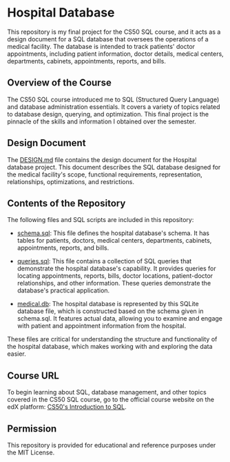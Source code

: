 # Hospital Database

This repository is my final project for the CS50 SQL course, and it acts as a design document for a SQL database that oversees the operations of a medical facility. The database is intended to track patients' doctor appointments, including patient information, doctor details, medical centers, departments, cabinets, appointments, reports, and bills.

## Overview of the Course

The CS50 SQL course introduced me to SQL (Structured Query Language) and database administration essentials. It covers a variety of topics related to database design, querying, and optimization. This final project is the pinnacle of the skills and information I obtained over the semester.


## Design Document

The [DESIGN.md](DESIGN.md) file contains the design document for the Hospital database project. This document describes the SQL database designed for the medical facility's scope, functional requirements, representation, relationships, optimizations, and restrictions.

## Contents of the Repository

The following files and SQL scripts are included in this repository:

- [schema.sql](schema.sql): This file defines the hospital database's schema. It has tables for patients, doctors, medical centers, departments, cabinets, appointments, reports, and bills.
  
- [queries.sql](queries.sql): This file contains a collection of SQL queries that demonstrate the hospital database's capability. It provides queries for locating appointments, reports, bills, doctor locations, patient-doctor relationships, and other information. These queries demonstrate the database's practical application.

- [medical.db](medical.db): The hospital database is represented by this SQLite database file, which is constructed based on the schema given in schema.sql. It features actual data, allowing you to examine and engage with patient and appointment information from the hospital.

These files are critical for understanding the structure and functionality of the hospital database, which makes working with and exploring the data easier.

## Course URL

To begin learning about SQL, database management, and other topics covered in the CS50 SQL course, go to the official course website on the edX platform: [CS50's Introduction to SQL](https://www.edx.org/professional-certificate/cs50s-introduction-to-sql).


## Permission

This repository is provided for educational and reference purposes under the MIT License.

